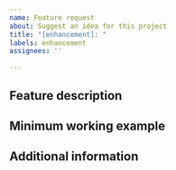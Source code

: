 ```yaml
---
name: Feature request
about: Suggest an idea for this project
title: "[enhancement]: "
labels: enhancement
assignees: ''

---
```


## Feature description
<!-- A clear and concise description of the feature you would like to be added. Try to also give motivation why it would be a nice addition. -->

## Minimum working example
<!-- If you already have in mind what the code for your feature could look like, paste an example code snippet here -->

## Additional information
<!-- Add any other useful information here -->
